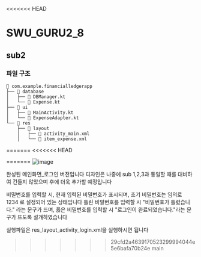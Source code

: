 <<<<<<< HEAD
# SWU_GURU2_8


## sub2  
### 파일 구조  
```
📁 com.example.financialledgerapp  
├── 📂 database  
│   ├── 📝 DBManager.kt  
│   └── 📝 Expense.kt  
├── 📂 ui  
│   ├── 📝 MainActivity.kt  
│   └── 📝 ExpenseAdapter.kt  
└── 📂 res  
    ├── 📁 layout  
    │   ├── 📝 activity_main.xml  
    │   └── 📝 item_expense.xml  
```


 
=======
<<<<<<< HEAD

=======
![image](https://github.com/user-attachments/assets/128fb57e-be5d-444e-865d-e1b9f75d1fc8)


완성된 메인화면_로그인 버전입니다
디자인은 나중에 sub 1,2,3과 통일할 때를 대비하여 건들지 않았으며 후에 더욱 추가할 예정입니다

비밀번호를 입력할 시, 현재 입력된 비밀번호가 표시되며, 초기 비밀번호는 임의로 1234 로 설정되어 있는 상태입니다
틀린 비밀번호를 입력할 시 "비밀번호가 틀렸습니다." 라는 문구가 뜨며, 
옳은 비밀번호를 입력할 시 "로그인이 완료되었습니다."라는 문구가 뜨도록 설걔하였습니다 

실행파일은 res_layout_activity_login.xml을 실행하시면 됩니다
>>>>>>> 29cfd2a4639170523299994044e5e6bafa70b24e
>>>>>>> main
